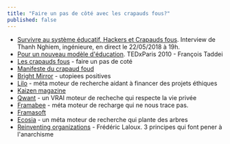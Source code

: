 ```yaml
---
title: "Faire un pas de côté avec les crapauds fous?"
published: false
---
```


* [Survivre au système éducatif, Hackers et Crapauds fous](https://www.youtube.com/watch?v=Gun2ez6kzIk). Interview de Thanh Nghiem, ingénieure, en direct le 22/05/2018 à 19h.
* [Pour un nouveau modèle d'éducation](https://www.youtube.com/watch?v=60_xXe5IAkI). TEDxParis 2010 - François Taddei
* [Les crapauds fous](http://crapaud-fou.org/) - faire un pas de coté
* [Manifeste du crapaud foud](http://crapaud-fou.org/manifeste_du_crapaud/)
* [Bright Mirror](http://bluenove.com/blog/lancement-du-projet-bright-mirror/) - utopiees positives
* [Lilo](https://www.lilo.org/fr/) - méta moteur de recherche aidant à financer des projets éthiques
* [Kaizen magazine](https://www.kaizen-magazine.com/)
* [Qwant](https://www.qwant.com/) - un VRAI moteur de recheche qui respecte la vie privée
* [Framabee](https://framabee.org/) - méta moteur de recharge qui ne nous trace pas.
* [Framasoft](https://framasoft.org/)
* [Ecosia](https://www.ecosia.org/) - un méta moteur de recherche qui plante des arbres
* [Reinventing organizations](http://www.reinventingorganizations.com/) - Frédéric Laloux. 3 principes qui font pener à l'anarchisme
